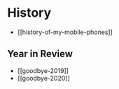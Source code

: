 # History

* [[history-of-my-mobile-phones]]

## Year in Review

* [[goodbye-2019]]
* [[goodbye-2020]]
